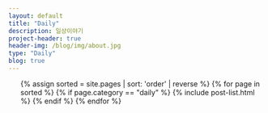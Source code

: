 ```yaml
---
layout: default
title: "Daily"
description: 일상이야기
project-header: true
header-img: /blog/img/about.jpg
type: "Daily"
blog: true
---
```


<ul class="catalogue">
{% assign sorted = site.pages | sort: 'order' | reverse %}
{% for page in sorted %}
{% if page.category == "daily" %}
{% include post-list.html %}
{% endif %}
{% endfor %}
</ul>